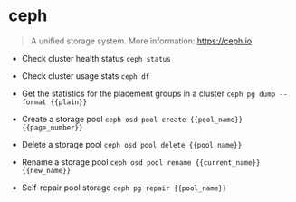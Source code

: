 # ceph
> A unified storage system.
> More information: <https://ceph.io>.

- Check cluster health status
`ceph status`

- Check cluster usage stats
`ceph df`

- Get the statistics for the placement groups in a cluster
`ceph pg dump --format {{plain}}`

- Create a storage pool
`ceph osd pool create {{pool_name}} {{page_number}}`

- Delete a storage pool
`ceph osd pool delete {{pool_name}}`

- Rename a storage pool
`ceph osd pool rename {{current_name}} {{new_name}}`

- Self-repair pool storage
`ceph pg repair {{pool_name}}`
